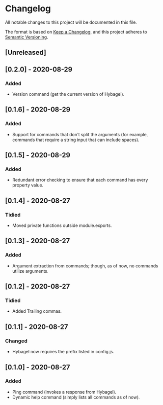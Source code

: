 # Changelog
All notable changes to this project will be documented in this file.

The format is based on [Keep a Changelog](https://keepachangelog.com/en/1.0.0/),
and this project adheres to [Semantic Versioning](https://semver.org/spec/v2.0.0.html).

## [Unreleased]

## [0.2.0] - 2020-08-29
### Added
- Version command (get the current version of Hybagel).

## [0.1.6] - 2020-08-29
### Added
- Support for commands that don't split the arguments (for example, commands that require a string input that can include spaces).

## [0.1.5] - 2020-08-29
### Added
- Redundant error checking to ensure that each command has every property value.

## [0.1.4] - 2020-08-27
### Tidied
- Moved private functions outside module.exports.

## [0.1.3] - 2020-08-27
### Added
- Argument extraction from commands; though, as of now, no commands utilize arguments.

## [0.1.2] - 2020-08-27
### Tidied
- Added Trailing commas.

## [0.1.1] - 2020-08-27
### Changed
- Hybagel now requires the prefix listed in config.js.

## [0.1.0] - 2020-08-27
### Added
- Ping command (invokes a response from Hybagel).
- Dynamic help command (simply lists all commands as of now).
